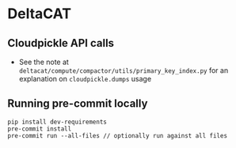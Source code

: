 # DeltaCAT

## Cloudpickle API calls
- See the note at `deltacat/compute/compactor/utils/primary_key_index.py` for an explanation on `cloudpickle.dumps` usage

## Running pre-commit locally
```
pip install dev-requirements
pre-commit install
pre-commit run --all-files // optionally run against all files
```
